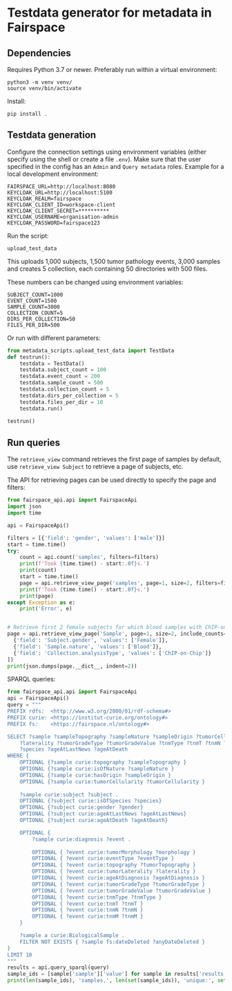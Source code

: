 # Testdata generator for metadata in Fairspace

## Dependencies

Requires Python 3.7 or newer.
Preferably run within a virtual environment:
```
python3 -m venv venv/
source venv/bin/activate
```
Install:
```
pip install .
```

## Testdata generation

Configure the connection settings using environment variables (either specify using the shell or create a file `.env`). 
Make sure that the user specified in the config has an `Admin` and `Query metadata` roles.
Example for a local development environment:
```shell
FAIRSPACE_URL=http://localhost:8080
KEYCLOAK_URL=http://localhost:5100
KEYCLOAK_REALM=fairspace
KEYCLOAK_CLIENT_ID=workspace-client
KEYCLOAK_CLIENT_SECRET=**********
KEYCLOAK_USERNAME=organisation-admin
KEYCLOAK_PASSWORD=fairspace123
```

Run the script:
```shell
upload_test_data
```
This uploads 1,000 subjects, 1,500 tumor pathology events,
3,000 samples and creates 5 collection, each containing 50
directories with 500 files.

These numbers can be changed using environment variables:
```shell
SUBJECT_COUNT=1000
EVENT_COUNT=1500
SAMPLE_COUNT=3000
COLLECTION_COUNT=5
DIRS_PER_COLLECTION=50
FILES_PER_DIR=500
```

Or run with different parameters:
```python
from metadata_scripts.upload_test_data import TestData
def testrun():
    testdata = TestData()
    testdata.subject_count = 100
    testdata.event_count = 200
    testdata.sample_count = 500
    testdata.collection_count = 5
    testdata.dirs_per_collection = 5
    testdata.files_per_dir = 10
    testdata.run()

testrun()
```

## Run queries

The `retrieve_view` command retrieves the first page of samples by default,
use `retrieve_view Subject` to retrieve a page of subjects, etc.

The API for retrieving pages can be used directly to specify the page and
filters:
```python
from fairspace_api.api import FairspaceApi
import json
import time

api = FairspaceApi()

filters = [{'field': 'gender', 'values': ['male']}]
start = time.time()
try:
    count = api.count('samples', filters=filters)
    print(f'Took {time.time() - start:.0f}s.')
    print(count)
    start = time.time()
    page = api.retrieve_view_page('samples', page=1, size=2, filters=filters)
    print(f'Took {time.time() - start:.0f}s.')
    print(page)
except Exception as e:
    print('Error', e)


# Retrieve first 2 female subjects for which blood samples with ChIP-on-Chip analysis are available
page = api.retrieve_view_page('Sample', page=1, size=2, include_counts=True, filters=[
  {'field': 'Subject.gender', 'values': ['Female']},
  {'field': 'Sample.nature', 'values': ['Blood']},
  {'field': 'Collection.analysisType', 'values': ['ChIP-on-Chip']}
])
print(json.dumps(page.__dict__, indent=2))
```

SPARQL queries:
```python
from fairspace_api.api import FairspaceApi
api = FairspaceApi()
query = """
PREFIX rdfs:  <http://www.w3.org/2000/01/rdf-schema#>
PREFIX curie: <https://institut-curie.org/ontology#>
PREFIX fs:    <https://fairspace.nl/ontology#>

SELECT ?sample ?sampleTopography ?sampleNature ?sampleOrigin ?tumorCellularity ?event ?tumorTopography ?morphology ?eventType
    ?laterality ?tumorGradeType ?tumorGradeValue ?tnmType ?tnmT ?tnmN ?tnmM ?ageAtDiagnosis ?subject ?gender
    ?species ?ageAtLastNews ?ageAtDeath
WHERE {
    OPTIONAL {?sample curie:topography ?sampleTopography }
    OPTIONAL {?sample curie:isOfNature ?sampleNature }
    OPTIONAL {?sample curie:hasOrigin ?sampleOrigin }
    OPTIONAL {?sample curie:tumorCellularity ?tumorCellularity }
    
    ?sample curie:subject ?subject .
    OPTIONAL {?subject curie:isOfSpecies ?species}
    OPTIONAL {?subject curie:gender ?gender}
    OPTIONAL {?subject curie:ageAtLastNews ?ageAtLastNews}
    OPTIONAL {?subject curie:ageAtDeath ?ageAtDeath}

    OPTIONAL {
        ?sample curie:diagnosis ?event .
        
        OPTIONAL { ?event curie:tumorMorphology ?morphology }
        OPTIONAL { ?event curie:eventType ?eventType }
        OPTIONAL { ?event curie:topography ?tumorTopography }
        OPTIONAL { ?event curie:tumorLaterality ?laterality }
        OPTIONAL { ?event curie:ageAtDiagnosis ?ageAtDiagnosis }
        OPTIONAL { ?event curie:tumorGradeType ?tumorGradeType }
        OPTIONAL { ?event curie:tumorGradeValue ?tumorGradeValue }
        OPTIONAL { ?event curie:tnmType ?tnmType }
        OPTIONAL { ?event curie:tnmT ?tnmT }
        OPTIONAL { ?event curie:tnmN ?tnmN }
        OPTIONAL { ?event curie:tnmM ?tnmM }
    }

    ?sample a curie:BiologicalSample .
    FILTER NOT EXISTS { ?sample fs:dateDeleted ?anyDateDeleted }
}
LIMIT 10
"""
results = api.query_sparql(query)
sample_ids = [sample['sample']['value'] for sample in results['results']['bindings']]
print(len(sample_ids), 'samples,', len(set(sample_ids)), 'unique:', set(sample_ids))
```
